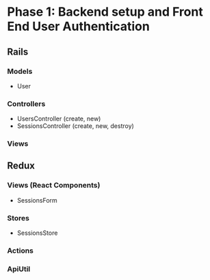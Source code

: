 # Phase 1: Backend setup and Front End User Authentication

## Rails
### Models
* User

### Controllers
* UsersController (create, new)
* SessionsController (create, new, destroy)

### Views

## Redux
### Views (React Components)
* SessionsForm

### Stores
* SessionsStore

### Actions

### ApiUtil
